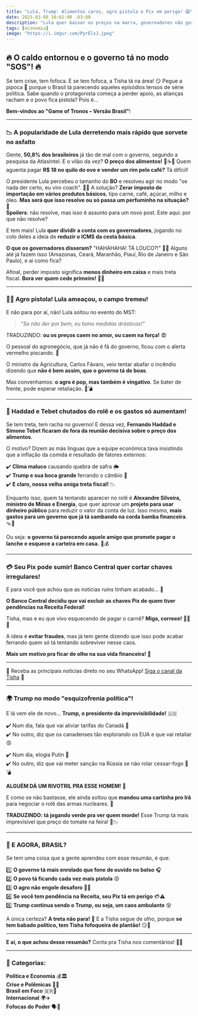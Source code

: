 ```yaml
---
title: "Lula, Trump: Alimentos caros, agro pistola e Pix em perigo! 😱"
date: 2025-03-08 10:02:00 -03:00
description: "Lula quer baixar os preços na marra, governadores não gostaram e Trump segue no modo doido. E o Pix? Pode sumir! 🆘💸"
tags: [economia]
image: "https://i.imgur.com/PyrElsJ.jpeg"
---
```


## **🔥 O caldo entornou e o governo tá no modo "SOS"! 🔥**  

Se tem crise, tem fofoca. E se tem fofoca, a Tisha tá na área! 
😏 Pegue a pipoca 🍿 porque o Brasil tá parecendo aqueles episódios tensos de série política. 
Sabe quando o protagonista começa a perder apoio, as alianças racham e o povo fica pistola? Pois é… 

**Bem-vindos ao "Game of Tronos – Versão Brasil"**!  

---  

### **📉 A popularidade de Lula derretendo mais rápido que sorvete no asfalto**  

Gente, **50,8% dos brasileiros** já tão de mal com o governo, segundo a pesquisa da AtlasIntel. E o vilão da vez? 
**O preço dos alimentos!** 🍖☕🍞 Quem aguenta pagar **R$ 18 no quilo do ovo e vender um rim pelo café?** Tá difícil!  

O presidente Lula percebeu o tamanho do **BO** e resolveu agir no modo "se nada der certo, eu viro coach". 🏋️‍♂️ A solução? 
**Zerar imposto de importação em vários produtos básicos**, tipo carne, café, açúcar, milho e óleo. 
**Mas será que isso resolve ou só passa um perfuminho na situação?** 🤔  
**Spoilers**: não resolve, mas isso é assunto para um novo post. Este aqui: por que não resolve?

E tem mais! Lula **quer dividir a conta com os governadores**, jogando no colo deles a ideia de **reduzir o ICMS da cesta básica**. 

**O que os governadores disseram?** "HAHAHAHA! TÁ LOUCO?!" 🤡💸 
Alguns até já fazem isso (Amazonas, Ceará, Maranhão, Piauí, Rio de Janeiro e São Paulo), e ai como fica? 

Afinal, perder imposto significa **menos dinheiro em caixa** e mais treta fiscal. 
**Bora ver quem cede primeiro!** 😬🔥  

---  

### **👨‍🌾 Agro pistola! Lula ameaçou, o campo tremeu!**  

E não para por aí, não! Lula soltou no evento do MST:  

> *"Se não der por bem, eu tomo medidas drásticas!"*  

TRADUZINDO: **ou os preços caem no amor, ou caem na força!** 😨  

O pessoal do agronegócio, que já não é fã do governo, ficou com o alerta vermelho piscando. 🚨 

O ministro da Agricultura, Carlos Fávaro, veio tentar abafar o incêndio dizendo que **não é bem assim, que o governo tá de boas**. 

Mas convenhamos: **o agro é pop, mas também é vingativo**. Se bater de frente, pode esperar retaliação. 🚜💣  

---  

### **🤑 Haddad e Tebet chutados do rolê e os gastos só aumentam!**  

Se tem treta, tem racha no governo! E dessa vez, **Fernando Haddad e Simone Tebet ficaram de fora da reunião decisiva sobre o preço dos alimentos**. 

O motivo? Dizem as más línguas que a equipe econômica tava insistindo que a inflação da comida é resultado de fatores externos:  

✔️ **Clima maluco** causando quebra de safra 🌦️  
✔️ **Trump e sua boca grande** ferrando o câmbio 💸  
✔️ **E claro, nossa velha amiga treta fiscal!** 📉  

Enquanto isso, quem tá tentando aparecer no rolê é **Alexandre Silveira, ministro de Minas e Energia**, que quer aprovar um **projeto para usar dinheiro público** para reduzir o valor da conta de luz. Isso mesmo, **mais gastos para um governo que já tá sambando na corda bamba financeira**. 🩴🎪  

Ou seja: **o governo tá parecendo aquele amigo que promete pagar o lanche e esquece a carteira em casa.** 🍔💰  

---  

### **💳 Seu Pix pode sumir! Banco Central quer cortar chaves irregulares!**  

E para você que achou que as notícias ruins tinham acabado... 🚨 

**O Banco Central decidiu que vai excluir as chaves Pix de quem tiver pendências na Receita Federal!**  

Tisha, mas e eu que vivo esquecendo de pagar o carnê? **Miga, correee!** 🏃‍♀️💸 

A ideia é **evitar fraudes**, mas já tem gente dizendo que isso pode acabar ferrando quem só tá tentando sobreviver nesse caos. 

**Mais um motivo pra ficar de olho na sua vida financeira!** 👀  

---  

🌟 Receba as principais notícias direto no seu WhatsApp! <a href="https://www.whatsapp.com/channel/0029VaiPYBPLo4heVf0U3u2d" target="_blank" rel="noopener noreferrer">Siga o canal da Tisha</a> 📲

---

### **🌍 Trump no modo "esquizofrenia política"!**  

E lá vem ele de novo… **Trump, o presidente da imprevisibilidade!** 🇺🇸  

✔️ Num dia, fala que vai aliviar tarifas do Canadá 🍁  
✔️ No outro, diz que os canadenses tão explorando os EUA e que vai retaliar 😡  

✔️ Num dia, elogia Putin 🤝  
✔️ No outro, diz que vai meter sanção na Rússia se não rolar cessar-fogo 😤💣  

**ALGUÉM DÁ UM RIVOTRIL PRA ESSE HOMEM!** 💊  

E como se não bastasse, ele ainda soltou que **mandou uma cartinha pro Irã** para negociar o rolê das armas nucleares. 📝 

**TRADUZINDO: tá jogando verde pra ver quem morde!** Esse Trump tá mais imprevisível que preço do tomate na feira! 🍅📉  

---  

### **🚀 E AGORA, BRASIL?**  

Se tem uma coisa que a gente aprendeu com esse resumão, é que:  

1️⃣ **O governo tá mais enrolado que fone de ouvido no bolso** 🎧  
2️⃣ **O povo tá ficando cada vez mais pistola** 😡  
3️⃣ **O agro não engole desaforo** 🚜🔥  
4️⃣ **Se você tem pendência na Receita, seu Pix tá em perigo** 💳⚠️  
5️⃣ **Trump continua sendo o Trump, ou seja, um caos ambulante** 😵  

A única certeza? **A treta não para!** 🚨 
E a Tisha segue de olho, porque **se tem babado político, tem Tisha fofoqueira de plantão!** 😏💅  

---

**E aí, o que achou desse resumão?** Conta pra Tisha nos comentários! 💬🔥

---

### **📂 Categorias:**  
**Política e Economia** 💰🏛️  
**Crise e Polêmicas** 🚨🔥  
**Brasil em Foco** 🇧🇷👀  
**Internacional** 🌍✈️  
**Fofocas do Poder** 🗣️🤫  


